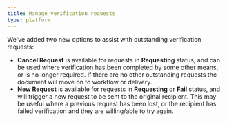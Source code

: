 ```yaml
---
title: Manage verification requests
type: platform
---
```


We've added two new options to assist with outstanding verification requests:

* **Cancel Request** is available for requests in **Requesting** status, and can be used where verification has been completed by some other means, or is no longer required. If there are no other outstanding requests the document will move on to workflow or delivery.
* **New Request** is available for requests in **Requesting** or **Fail** status, and will trigger a new request to be sent to the original recipient. This may be useful where a previous request has been lost, or the recipient has failed verification and they are willing/able to try again.

